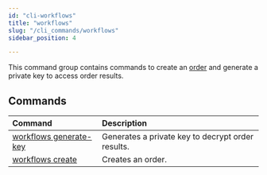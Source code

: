 ```yaml
---
id: "cli-workflows"
title: "workflows"
slug: "/cli_commands/workflows"
sidebar_position: 4

---
```


This command group contains commands to  create an [order](/fundamentals/orders) and generate a private key to access order results.

## Commands

| **Command** | **Description** |
| :- | :- |
| [workflows generate-key](/developers/cli_commands/workflows/generate-key) |Generates a private key to decrypt order results. |
| [workflows create](/developers/cli_commands/workflows/create) | Creates an order. |